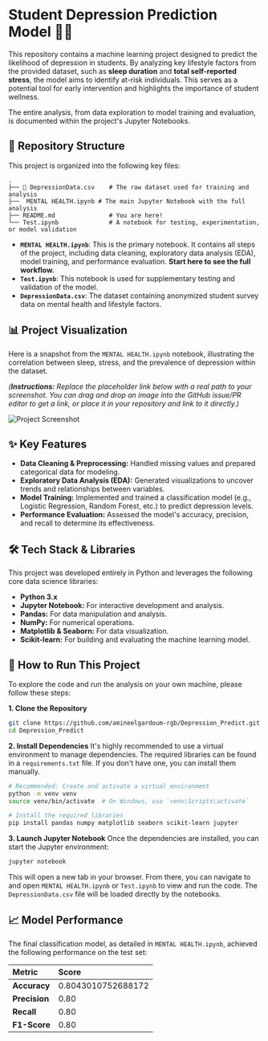 # Student Depression Prediction Model 🧠💤

This repository contains a machine learning project designed to predict the likelihood of depression in students. By analyzing key lifestyle factors from the provided dataset, such as **sleep duration** and **total self-reported stress**, the model aims to identify at-risk individuals. This serves as a potential tool for early intervention and highlights the importance of student wellness.

The entire analysis, from data exploration to model training and evaluation, is documented within the project's Jupyter Notebooks.

## 📂 Repository Structure

This project is organized into the following key files:

```
.
├── 📄 DepressionData.csv    # The raw dataset used for training and analysis
├──  MENTAL HEALTH.ipynb # The main Jupyter Notebook with the full analysis
├── README.md               # You are here!
└── Test.ipynb              # A notebook for testing, experimentation, or model validation
```

* **`MENTAL HEALTH.ipynb`**: This is the primary notebook. It contains all steps of the project, including data cleaning, exploratory data analysis (EDA), model training, and performance evaluation. **Start here to see the full workflow.**
* **`Test.ipynb`**: This notebook is used for supplementary testing and validation of the model.
* **`DepressionData.csv`**: The dataset containing anonymized student survey data on mental health and lifestyle factors.

## 📊 Project Visualization

Here is a snapshot from the `MENTAL HEALTH.ipynb` notebook, illustrating the correlation between sleep, stress, and the prevalence of depression within the dataset.

*(**Instructions:** Replace the placeholder link below with a real path to your screenshot. You can drag and drop an image into the GitHub issue/PR editor to get a link, or place it in your repository and link to it directly.)*

![Project Screenshot](./path/to/your/screenshot.png)

## ✨ Key Features

* **Data Cleaning & Preprocessing:** Handled missing values and prepared categorical data for modeling.
* **Exploratory Data Analysis (EDA):** Generated visualizations to uncover trends and relationships between variables.
* **Model Training:** Implemented and trained a classification model (e.g., Logistic Regression, Random Forest, etc.) to predict depression levels.
* **Performance Evaluation:** Assessed the model's accuracy, precision, and recall to determine its effectiveness.

## 🛠️ Tech Stack & Libraries

This project was developed entirely in Python and leverages the following core data science libraries:

* **Python 3.x**
* **Jupyter Notebook:** For interactive development and analysis.
* **Pandas:** For data manipulation and analysis.
* **NumPy:** For numerical operations.
* **Matplotlib & Seaborn:** For data visualization.
* **Scikit-learn:** For building and evaluating the machine learning model.

## 🚀 How to Run This Project

To explore the code and run the analysis on your own machine, please follow these steps:

**1. Clone the Repository**

```bash
git clone https://github.com/amineelgardoum-rgb/Depression_Predict.git
cd Depression_Predict
```

**2. Install Dependencies**
It's highly recommended to use a virtual environment to manage dependencies. The required libraries can be found in a `requirements.txt` file. If you don't have one, you can install them manually.

```bash
# Recommended: Create and activate a virtual environment
python -m venv venv
source venv/bin/activate  # On Windows, use `venv\Scripts\activate`

# Install the required libraries
pip install pandas numpy matplotlib seaborn scikit-learn jupyter
```

**3. Launch Jupyter Notebook**
Once the dependencies are installed, you can start the Jupyter environment:

```bash
jupyter notebook
```

This will open a new tab in your browser. From there, you can navigate to and open `MENTAL HEALTH.ipynb` or `Test.ipynb` to view and run the code. The `DepressionData.csv` file will be loaded directly by the notebooks.

## 📈 Model Performance

The final classification model, as detailed in `MENTAL HEALTH.ipynb`, achieved the following performance on the test set:

| Metric              | Score              |
| :------------------ | :----------------- |
| **Accuracy**  | 0.8043010752688172 |
| **Precision** | 0.80               |
| **Recall**    | 0.80               |
| **F1-Score**  | 0.80               |
